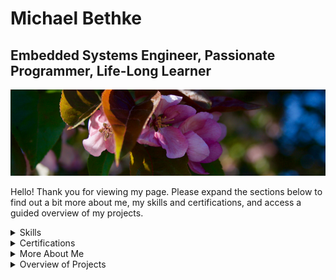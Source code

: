 # Michael Bethke

## Embedded Systems Engineer, Passionate Programmer, Life-Long Learner

![header](/Resources/Header/0705.png)

Hello! Thank you for viewing my page. Please expand the sections below to find out a bit more about me, my skills and certifications, and access a guided overview of my projects.

<details>
<summary>Skills</summary>

### **Top Skills**

* C++
* Embedded Software Engineering
* Object-Oriented Design

<table>
	<tr>
		<td>
			<table>
				<tr>
					<th>Languages</th>
					<th></th>
				</tr>
				<tr>
					<td>C++</td>
					<td>C</td>
				</tr>
				<tr>
					<td>Objective-C</td>
					<td>C#</td>
				</tr>
				<tr>
					<td>HTML</td>
					<td>Cascading Style Sheets (CSS)</td>
				</tr>
			</table>
		</td>
		<td valign="top">
			<table>
				<tr>
					<th>Industry Knowledge</th>
					<th></th>
				</tr>
				<tr>
					<td>Data Analysis</td>
					<td>Strategic Planning</td>
				</tr>
				<tr>
					<td>Student Financial Aid</td>
					<td></td>
				</tr>
			</table>
		</td>
	</tr>
	<tr>
		<td>
			<table>
				<tr>
					<th>Tools & Technologies</th>
					<th></th>
				</tr>
				<tr>
					<td>SharePoint</td>
					<td>Azure</td>
				</tr>
				<tr>
					<td>Microsoft Power Apps</td>
					<td>Microsoft Power BI</td>
				</tr>
				<tr>
					<td>Microsoft Flow</td>
					<td>Microsoft Power Automate</td>
				</tr>
				<tr>
					<td>Git</td>
					<td>Docker Products</td>
				</tr>
				<tr>
					<td>JSON</td>
					<td>REST APIs</td>
				</tr>
				<tr>
					<td>GitHub</td>
					<td></td>
				</tr>
			</table>
		</td>
		<td valign="top">
			<table>
				<tr>
					<th>Interpersonal Skills</th>
					<th></th>
				</tr>
				<tr>
					<td>Project Management</td>
					<td>Administration</td>
				</tr>
				<tr>
					<td>Leadership</td>
					<td>Public Speaking</td>
				</tr>
				<tr>
					<td>Organization</td>
					<td>Teamwork</td>
				</tr>
			</table>
		</td>
	</tr>
</table>
</details>

<details>
<summary>Certifications</summary>

<br>

&emsp;&emsp;[Embedded Systems and C++ (TestDome)](https://app.testdome.com/cert/5a7e81e587284d4eb45a6c25787d0990)

&emsp;&emsp;[Embedded Systems and C (TestDome)](https://app.testdome.com/cert/1664d8fd9fb34203b1d26e6ac9cf4113)

&emsp;&emsp;[C++, C, C#, JSON, REST APIs (LinkedIn)](https://www.linkedin.com/in/michael-bethke-081ba6140/)
</details>

<details>
<summary>More About Me</summary>

<br>

&emsp;&emsp;I started teaching myself programming in middle-school, and immediately fell in love with designing systems and the structured, logical way of interfacing with computers. I've never stopped learning about software engineering and have spent time in game development, application design, embedded software, and scalable cloud-based web apps.

&emsp;&emsp;My passion is writing highly-efficient code in mission-critical spaces, but I've found that good programming can get many different things done. C-based languages are my go-to, having spent over six years in C++ alone, as well as years in pure C, C#, and Objective-C. My hobby projects range from video games to embedded applications for Arduino, and my professional experience includes cloud-based web apps using Microsoft Azure and the Office 365 suite.
</details>

<details>
<summary>Overview of Projects</summary>

### [glEEmail (2021)](https://github.com/Matt-and-Gib/gleemail)

---

glEEmail started as a way to ...

### [Markov Chain (2018)](https://github.com/AVividLight/Markov-Chain)

---

to-do...

### [KISS SDL contribution (2016)](https://github.com/RobertoMalatesta/kiss_sdl-1)

---

write me...

### [Website for 2CatStudios (2016)](https://2catstudios.github.io/main.html)

---

write me!

### [UnityMusicPlayer (2014)](https://github.com/2CatStudios/UnityMusicPlayer)

---

write me?

</details>
